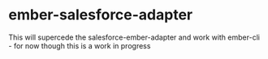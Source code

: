 # ember-salesforce-adapter
This will supercede the salesforce-ember-adapter and work with ember-cli - for now though this is a work in progress
